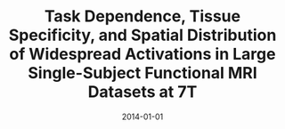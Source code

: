 ---
title: "Task Dependence, Tissue Specificity, and Spatial Distribution of Widespread Activations in Large Single-Subject Functional MRI Datasets at 7T"
date: 2014-01-01
authors_string: J. Gonzalez-Castillo, C. Hoy, D. Handwerker, V. Roopchansingh, S. Inati, Z. Saad, R. Cox, Peter Bandettini
authors:
   - J. Gonzalez-Castillo
   - C. Hoy
   - D. Handwerker
   - V. Roopchansingh
   - S. Inati
   - Z. Saad
   - R. Cox
   - Peter Bandettini
author_ids:
   - javier_gonzalez-castillo
   - colin_hoy
   - daniel_handwerker
   - ziad_saad
   - peter_bandettini
journal: 'Cerebral Cortex'
volume: 
issue: 
pages: 
book_title: ''
publisher: ''
abstract: ""
project_id: 
paper_url: 
doi: 
data_loc: ''
code_loc: ''
file: '/assets/publications//assets/publications/'
file_name: '/assets/publications/'
type: journal_article
pub_str: ' (2014) Cerebral Cortex '
layout: publication 
---